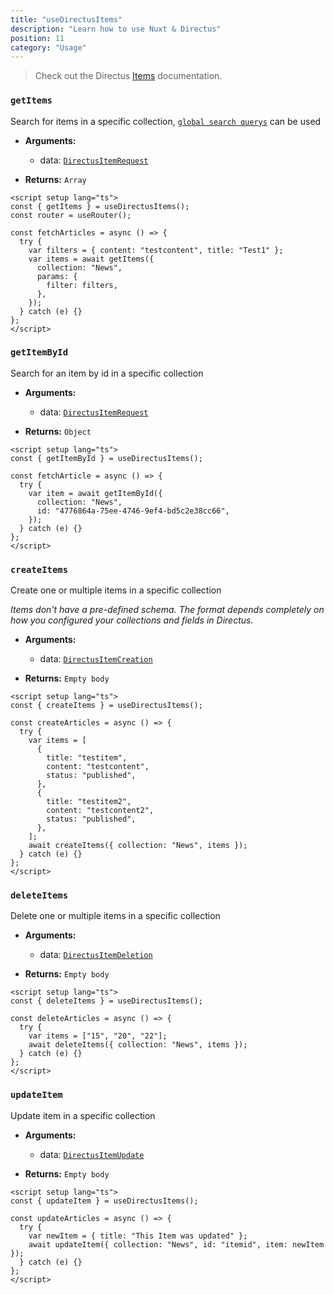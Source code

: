 ```yaml
---
title: "useDirectusItems"
description: "Learn how to use Nuxt & Directus"
position: 11
category: "Usage"
---
```


> Check out the Directus [Items](https://docs.directus.io/reference/items/) documentation.

### `getItems`

Search for items in a specific collection, [`global search querys`](https://docs.directus.io/reference/query/) can be used

- **Arguments:**

  - data: [`DirectusItemRequest`](https://github.com/Intevel/nuxt-directus/blob/master/src/runtime/types/index.d.ts#L26)

- **Returns:** `Array`

```vue [pages/articles.vue]
<script setup lang="ts">
const { getItems } = useDirectusItems();
const router = useRouter();

const fetchArticles = async () => {
  try {
    var filters = { content: "testcontent", title: "Test1" };
    var items = await getItems({
      collection: "News",
      params: {
        filter: filters,
      },
    });
  } catch (e) {}
};
</script>
```

### `getItemById`

Search for an item by id in a specific collection

- **Arguments:**

  - data: [`DirectusItemRequest`](https://github.com/Intevel/nuxt-directus/blob/master/src/runtime/types/index.d.ts#L26)

- **Returns:** `Object`

```vue [pages/article.vue]
<script setup lang="ts">
const { getItemById } = useDirectusItems();

const fetchArticle = async () => {
  try {
    var item = await getItemById({
      collection: "News",
      id: "4776864a-75ee-4746-9ef4-bd5c2e38cc66",
    });
  } catch (e) {}
};
</script>
```

### `createItems`

Create one or multiple items in a specific collection

_Items don't have a pre-defined schema. The format depends completely on how you configured your collections and fields in Directus._

- **Arguments:**

  - data: [`DirectusItemCreation`](https://github.com/Intevel/nuxt-directus/blob/master/src/runtime/types/index.d.ts#32)

- **Returns:** `Empty body`

```vue [pages/articles.vue]
<script setup lang="ts">
const { createItems } = useDirectusItems();

const createArticles = async () => {
  try {
    var items = [
      {
        title: "testitem",
        content: "testcontent",
        status: "published",
      },
      {
        title: "testitem2",
        content: "testcontent2",
        status: "published",
      },
    ];
    await createItems({ collection: "News", items });
  } catch (e) {}
};
</script>
```

### `deleteItems`

Delete one or multiple items in a specific collection

- **Arguments:**

  - data: [`DirectusItemDeletion`](https://github.com/Intevel/nuxt-directus/blob/master/src/runtime/types/index.d.ts#42)

- **Returns:** `Empty body`

```vue [pages/articles.vue]
<script setup lang="ts">
const { deleteItems } = useDirectusItems();

const deleteArticles = async () => {
  try {
    var items = ["15", "20", "22"];
    await deleteItems({ collection: "News", items });
  } catch (e) {}
};
</script>
```

### `updateItem`

Update item in a specific collection

- **Arguments:**

  - data: [`DirectusItemUpdate`](https://github.com/Intevel/nuxt-directus/blob/master/src/runtime/types/index.d.ts#37)

- **Returns:** `Empty body`

```vue [pages/articles.vue]
<script setup lang="ts">
const { updateItem } = useDirectusItems();

const updateArticles = async () => {
  try {
    var newItem = { title: "This Item was updated" };
    await updateItem({ collection: "News", id: "itemid", item: newItem });
  } catch (e) {}
};
</script>
```
